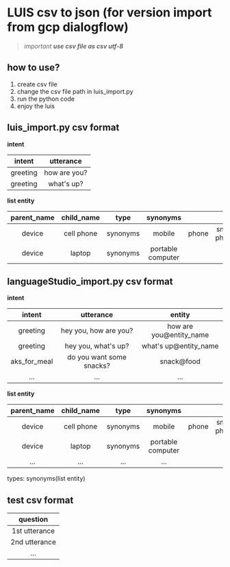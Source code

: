 # LUIS csv to json (for version import from gcp dialogflow)

>_important **use csv file as csv utf-8**_

## how to use?

<ol>
<li>create csv file</li>
<li>change the csv file path in luis_import.py</li>
<li>run the python code</li>
<li>enjoy the luis</li>
</ol>

## luis_import.py csv format


**intent**

|intent|utterance|
|:---:|:---:|
|greeting|how are you?|
|greeting|what's up?|

**list entity**

|parent_name|child_name|type|synonyms|||
|:---:|:---:|:---:|:---:|:---:|:---:|
|device|cell phone|synonyms|mobile|phone|smart phone|
|device|laptop|synonyms|portable computer|


## languageStudio_import.py csv format


**intent**

|intent|utterance|entity|
|:---:|:---:|:---:|
|greeting|hey you, how are you?|how are you@entity_name|
|greeting|hey you, what's up?|what's up@entity_name|
|aks_for_meal|do you want some snacks?|snack@food|
|...|...|...|

**list entity**

|parent_name|child_name|type|synonyms|||
|:---:|:---:|:---:|:---:|:---:|:---:|
|device|cell phone|synonyms|mobile|phone|smart phone|
|device|laptop|synonyms|portable computer|
|...|...|...|...|

types: synonyms(list entity)

## test csv format

|question|
|:---:|
|1st utterance|
|2nd utterance|
|...|